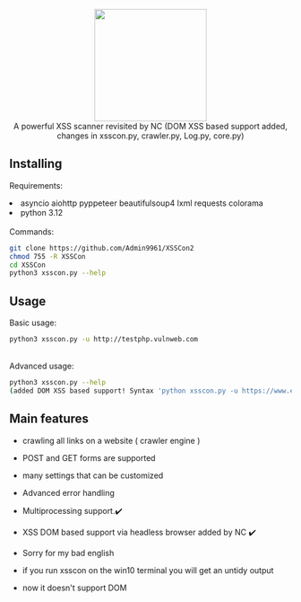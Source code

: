 <p align="center">
 <img src="images/logo.png" height="200"><br/>
A powerful XSS scanner revisited by NC (DOM XSS based support added, changes in xsscon.py, crawler.py, Log.py, core.py) <br/>


## Installing

Requirements: <br/>

<li>asyncio
aiohttp
pyppeteer
beautifulsoup4
lxml
requests
colorama
</li>

<li> python 3.12 </li>
<br/>
Commands:

```bash
git clone https://github.com/Admin9961/XSSCon2
chmod 755 -R XSSCon
cd XSSCon
python3 xsscon.py --help 
```
## Usage
Basic usage:

```bash
python3 xsscon.py -u http://testphp.vulnweb.com
```
<br/>
Advanced usage:

```bash
python3 xsscon.py --help
(added DOM XSS based support! Syntax 'python xsscon.py -u https://www.example.com --dom')
```

## Main features

* crawling all links on a website ( crawler engine )
* POST and GET forms are supported
* many settings that can be customized
* Advanced error handling
* Multiprocessing support.✔️
* XSS DOM based support via headless browser added by NC ✔️

* Sorry for my bad english 
* if you run xsscon on the win10 terminal you will get an untidy output
* now it doesn't support DOM

